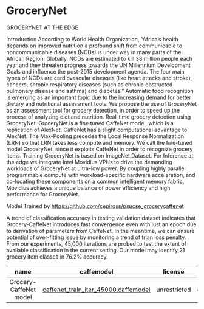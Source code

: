 # GroceryNet
GROCERYNET AT THE EDGE

Introduction
According to World Health Organization, “Africa’s health depends on improved nutrition
a profound shift from communicable to noncommunicable diseases (NCDs) is under way in many parts
of the African Region. Globally, NCDs are estimated to kill 38 million people each year and they
threaten progress towards the UN Millennium Development Goals and influence the post-2015
development agenda. The four main types of NCDs are cardiovascular diseases (like heart attacks and
stroke), cancers, chronic respiratory diseases (such as chronic obstructed pulmonary disease and
asthma) and diabetes.”
Automatic food recognition is emerging as an important topic due to the increasing demand for better
dietary and nutritional assessment tools. We propose the use of GroceryNet as an assessment tool for
grocery detection, in order to speed up the process of analyzing diet and nutrition.
Real-time grocery detection using GroceryNet. GroceryNet is a fine tuned CaffeNet model, which is a
replication of AlexNet. CaffeNet has a slight computational advantage to AlexNet. The Max-Pooling
precedes the Local Response Normalization (LRN) so that LRN takes less compute and memory. We
call the fine-tuned model GroceryNet, since it exploits CaffeNet in order to recognize grocery items.
Training GroceryNet is based on ImageNet Dataset. For Inference at the edge we integrate Intel
Movidius VPUs to drive the demanding workloads of GroceryNet at ultra-low power. By coupling
highly parallel programmable compute with workload-specific hardware acceleration, and co-locating
these components on a common intelligent memory fabric, Movidius achieves a unique balance of
power efficiency and high performance for GroceryNet.

Model Trained by https://github.com/cepiross/psucse_grocerycaffenet

A trend of classification accuracy in testing validation dataset indicates that Grocery-CaffeNet introduces fast convergence even with just an epoch due to derivation of parameters from CaffeNet. In the meantime, we can ensure potential of over-fitting issue by monitoring a trend of trian loss penalty. From our experiments, 45,000 iterations are probed to test the extent of available classification in the current setting. Our model may identify 21 grocery item classes in 76.2% accuracy.

| name                   | caffemodel                                                                                               | license      | sha1                                     |
|:----------------------:|:--------------------------------------------------------------------------------------------------------:|:------------:|:----------------------------------------:|
| Grocery-CaffeNet model | [caffenet\_train\_iter\_45000.caffemodel](https://drive.google.com/open?id=0B0lt6MbaK2RCZWd0ZklTMmVGbjg) | unrestricted | e43cb843634aae054a2a5bbb813967e0c63b5048 |

